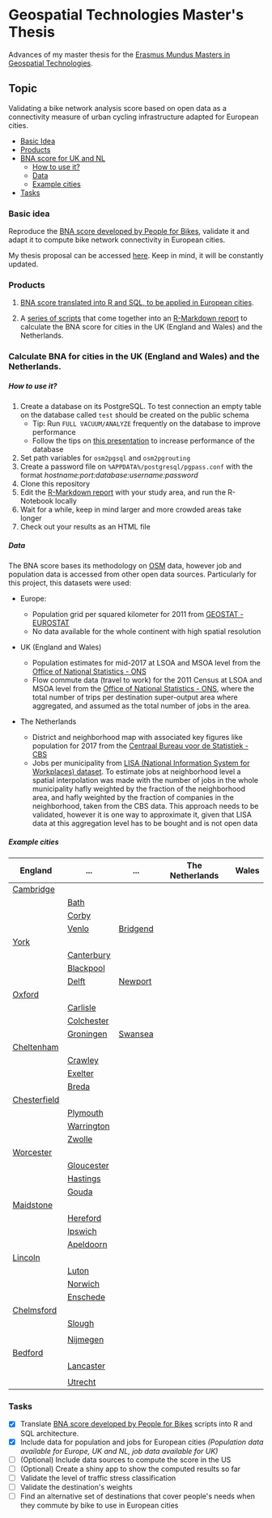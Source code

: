 # Geospatial Technologies Master's Thesis
Advances of my master thesis for the [Erasmus Mundus Masters in Geospatial Technologies](http://mastergeotech.info/).

## Topic

Validating a bike network analysis score based on open data as a connectivity measure of urban cycling infrastructure adapted for European cities.

- [ Basic Idea ](#idea)
- [ Products ](#products)
- [ BNA score for UK and NL ](#product2)
  - [ How to use it? ](#use)
  - [ Data ](#data)
  - [ Example cities ](#example)
- [ Tasks ](#tasks)
  
<a name="idea"></a>
### Basic idea

Reproduce the [BNA score developed by People for Bikes](https://bna.peopleforbikes.org/#/), validate it and adapt it to compute bike network connectivity in European cities.
 
My thesis proposal can be accessed [here](https://loreabad6.github.io/masters-thesis-geotech/Thesis_Proposal.html). Keep in mind, it will be constantly updated.	

<a name="products"></a>
### Products

1. [BNA score translated into R and SQL, to be applied in European cities](https://loreabad6.github.io/masters-thesis-geotech/BNA-Europe.nb.html).
 
2. A [series of scripts](scripts/) that come together into an [R-Markdown report](report/BNA-Report-Template.Rmd) to calculate the BNA score for cities in the UK (England and Wales) and the Netherlands. 

<a name="product2"></a>
### Calculate BNA for cities in the UK (England and Wales) and the Netherlands. 

<a name="use"></a>
##### How to use it?

1. Create a database on its PostgreSQL. To test connection an empty table on the database called `test` should be created on the public schema
    + Tip: Run `FULL VACUUM/ANALYZE` frequently on the database to improve performance
    + Follow the tips on [this presentation](https://thebuild.com/presentations/not-your-job.pdf) to increase performance of the database
2. Set path variables for `osm2pgsql` and `osm2pgrouting`
3. Create a password file on `%APPDATA%/postgresql/pgpass.conf` with the format *hostname:port:database:username:password*
4. Clone this repository 
5. Edit the [R-Markdown report](report/BNA-Report-Template.Rmd) with your study area, and run the R-Notebook locally
6. Wait for a while, keep in mind larger and more crowded areas take longer
7. Check out your results as an HTML file 

<a name="data"></a>
##### Data

The BNA score bases its methodology on [OSM](https://www.openstreetmap.org/) data, however job and population data is accessed from other open data sources. Particularly for this project, this datasets were used:

- Europe:
  - Population grid per squared kilometer for 2011 from [GEOSTAT - EUROSTAT](https://ec.europa.eu/eurostat/web/gisco/geodata/reference-data/population-distribution-demography/geostat)
  - No data available for the whole continent with high spatial resolution
  
- UK (England and Wales)
  - Population estimates for mid-2017 at LSOA and MSOA level from the [Office of National Statistics - ONS](https://www.ons.gov.uk/peoplepopulationandcommunity/populationandmigration/populationestimates) 
  - Flow commute data (travel to work) for the 2011 Census at LSOA and MSOA level from the [Office of National Statistics - ONS](https://wicid.ukdataservice.ac.uk/cider/wicid/downloads.php?guest=1), where the total number of trips per destination super-output area where aggregated, and assumed as the total number of jobs in the area.

- The Netherlands
  - District and neighborhood map with associated key figures like population for 2017 from the [Centraal Bureau voor de Statistiek - CBS ](https://www.cbs.nl/nl-nl/dossier/nederland-regionaal/geografische%20data/wijk-en-buurtkaart-2017) 
  - Jobs per municipality from [	LISA (National Information System for Workplaces) dataset](https://www.lisa.nl/data/gratis-data/overzicht-lisa-data-per-gemeente). To estimate jobs at neighborhood level a spatial interpolation was made with the number of jobs in the whole municipality hafly weighted by the fraction of the neighborhood area, and hafly weighted by the fraction of companies in the neighborhood, taken from the CBS data. This approach needs to be validated, however it is one way to approximate it, given that LISA data at this aggregation level has to be bought and is not open data

<a name="example"></a>
##### Example cities

| England  | ...      | ...      | The Netherlands | Wales    |
| -------- | -------- | -------- | --------------- | -------- |
| [Cambridge](https://loreabad6.github.io/masters-thesis-geotech/BNA-Report-Cambridge.nb.html)
           | [Bath](https://loreabad6.github.io/masters-thesis-geotech/BNA-Report-Bath.nb.html)
                      | [Corby](https://loreabad6.github.io/masters-thesis-geotech/BNA-Report-Corby.nb.html) 
                                 | [Venlo](https://loreabad6.github.io/masters-thesis-geotech/BNA-Report-Venlo.nb.html)                                                                    | [Bridgend](https://loreabad6.github.io/masters-thesis-geotech/BNA-Report-Bridgend.nb.html) |
| [York](https://loreabad6.github.io/masters-thesis-geotech/BNA-Report-York2.nb.html)  
           | [Canterbury](https://loreabad6.github.io/masters-thesis-geotech/BNA-Report-Canterbury.nb.html) 
                      | [Blackpool](https://loreabad6.github.io/masters-thesis-geotech/BNA-Report-Blackpool.nb.html) 
                                 | [Delft](https://loreabad6.github.io/masters-thesis-geotech/BNA-Report-Delft.nb.html)                                                                    | [Newport](https://loreabad6.github.io/masters-thesis-geotech/BNA-Report-Newport.nb.html) |
| [Oxford](https://loreabad6.github.io/masters-thesis-geotech/BNA-Report-Oxford.nb.html) 
           | [Carlisle](https://loreabad6.github.io/masters-thesis-geotech/BNA-Report-Carlisle.nb.html) 
                      | [Colchester](https://loreabad6.github.io/masters-thesis-geotech/BNA-Report-Colchester.nb.html) 
                                 | [Groningen](https://loreabad6.github.io/masters-thesis-geotech/BNA-Report-Groningen.nb.html)                                                             | [Swansea](https://loreabad6.github.io/masters-thesis-geotech/BNA-Report-Swansea.nb.html) |
| [Cheltenham](https://loreabad6.github.io/masters-thesis-geotech/BNA-Report-Cheltenham.nb.html)  
           | [Crawley](https://loreabad6.github.io/masters-thesis-geotech/BNA-Report-Crawley.nb.html)
                      | [Exelter](https://loreabad6.github.io/masters-thesis-geotech/BNA-Report-Exelter.nb.html)
                                 | [Breda](https://loreabad6.github.io/masters-thesis-geotech/BNA-Report-Breda.nb.html)                                                                     | |
| [Chesterfield](https://loreabad6.github.io/masters-thesis-geotech/BNA-Report-Chesterfield.nb.html)
           | [Plymouth](https://loreabad6.github.io/masters-thesis-geotech/BNA-Report-Plymouth.nb.html)
                      | [Warrington](https://loreabad6.github.io/masters-thesis-geotech/BNA-Report-Warrington.nb.html)
                                 | [Zwolle](https://loreabad6.github.io/masters-thesis-geotech/BNA-Report-Zwolle.nb.html)                                                                   | |
| [Worcester](https://loreabad6.github.io/masters-thesis-geotech/BNA-Report-Worcester.nb.html) 
          | [Gloucester](https://loreabad6.github.io/masters-thesis-geotech/BNA-Report-Gloucester.nb.html) 
                      | [Hastings](https://loreabad6.github.io/masters-thesis-geotech/BNA-Report-Hastings.nb.html) 
                                 | [Gouda](https://loreabad6.github.io/masters-thesis-geotech/BNA-Report-Gouda.nb.html)                                                                     | |
| [Maidstone](https://loreabad6.github.io/masters-thesis-geotech/BNA-Report-Maidstone.nb.html) 
          | [Hereford](https://loreabad6.github.io/masters-thesis-geotech/BNA-Report-Hereford.nb.html) 
                      | [Ipswich](https://loreabad6.github.io/masters-thesis-geotech/BNA-Report-Ipswich.nb.html) 
                                 | [Apeldoorn](https://loreabad6.github.io/masters-thesis-geotech/BNA-Report-Apeldoorn.nb.html)                                                             | |
| [Lincoln](https://loreabad6.github.io/masters-thesis-geotech/BNA-Report-Lincoln.nb.html)
          | [Luton](https://loreabad6.github.io/masters-thesis-geotech/BNA-Report-Luton.nb.html)  
                      | [Norwich](https://loreabad6.github.io/masters-thesis-geotech/BNA-Report-Norwich.nb.html)  
                                 | [Enschede](https://loreabad6.github.io/masters-thesis-geotech/BNA-Report-Enschede.nb.html)                                                               | |
| [Chelmsford](https://loreabad6.github.io/masters-thesis-geotech/BNA-Report-Chelmsford.nb.html) 
          | [Slough](https://loreabad6.github.io/masters-thesis-geotech/BNA-Report-Slough.nb.html)
                      | 
                                  | [Nijmegen](https://loreabad6.github.io/masters-thesis-geotech/BNA-Report-Nijmegen.nb.html)                                                               | |
| [Bedford](https://loreabad6.github.io/masters-thesis-geotech/BNA-Report-Bedford.nb.html)
          | [Lancaster](https://loreabad6.github.io/masters-thesis-geotech/BNA-Report-Lancaster.nb.html)
                      | 
                                  | [Utrecht](https://loreabad6.github.io/masters-thesis-geotech/BNA-Report-Utrecht.nb.html)                                                                 | |

<a name="tasks"></a>
### Tasks

- [X] Translate [BNA score developed by People for Bikes](https://bna.peopleforbikes.org/#/) scripts into R and SQL architecture.
- [X] Include data for population and jobs for European cities _(Population data available for Europe, UK and NL, job data available for UK)_
- [ ] \(Optional) Include data sources to compute the score in the US
- [ ] \(Optional) Create a shiny app to show the computed results so far
- [ ] Validate the level of traffic stress classification
- [ ] Validate the destination's weights
- [ ] Find an alternative set of destinations that cover people's needs when they commute by bike to use in European cities
